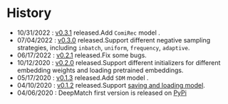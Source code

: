 # History
- 10/31/2022 : [v0.3.1](https://github.com/shenweichen/DeepMatch/releases/tag/v0.3.1) released.Add `ComiRec` model .
- 07/04/2022 : [v0.3.0](https://github.com/shenweichen/DeepMatch/releases/tag/v0.3.0) released.Support different negative sampling strategies, including `inbatch`, `uniform`, `frequency`, `adaptive`.
- 06/17/2022 : [v0.2.1](https://github.com/shenweichen/DeepMatch/releases/tag/v0.2.1) released.Fix some bugs.
- 10/12/2020 : [v0.2.0](https://github.com/shenweichen/DeepMatch/releases/tag/v0.2.0) released.Support different initializers for different embedding weights and loading pretrained embeddings. 
- 05/17/2020 : [v0.1.3](https://github.com/shenweichen/DeepMatch/releases/tag/v0.1.3) released.Add `SDM` model . 
- 04/10/2020 : [v0.1.2](https://github.com/shenweichen/DeepMatch/releases/tag/v0.1.2) released.Support [saving and loading model](./FAQ.html#save-or-load-weights-models). 
- 04/06/2020 : DeepMatch first version  is released on [PyPi](https://pypi.org/project/deepmatch/)
